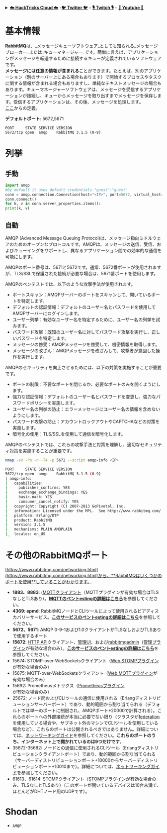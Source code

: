 <details>

<summary><a href="https://cloud.hacktricks.xyz/pentesting-cloud/pentesting-cloud-methodology"><strong>☁️ HackTricks Cloud ☁️</strong></a> -<a href="https://twitter.com/hacktricks_live"><strong>🐦 Twitter 🐦</strong></a> - <a href="https://www.twitch.tv/hacktricks_live/schedule"><strong>🎙️ Twitch 🎙️</strong></a> - <a href="https://www.youtube.com/@hacktricks_LIVE"><strong>🎥 Youtube 🎥</strong></a></summary>

- **サイバーセキュリティ企業**で働いていますか？ **HackTricksで会社を宣伝**したいですか？または、**最新バージョンのPEASSを入手したり、HackTricksをPDFでダウンロード**したいですか？[**SUBSCRIPTION PLANS**](https://github.com/sponsors/carlospolop)をチェックしてください！

- [**The PEASS Family**](https://opensea.io/collection/the-peass-family)を見つけてください。独占的な[**NFT**](https://opensea.io/collection/the-peass-family)のコレクションです。

- [**公式のPEASS＆HackTricksのグッズ**](https://peass.creator-spring.com)を手に入れましょう。

- [**💬**](https://emojipedia.org/speech-balloon/) [**Discordグループ**](https://discord.gg/hRep4RUj7f)または[**telegramグループ**](https://t.me/peass)に**参加**するか、**Twitter**で**フォロー**してください[**🐦**](https://github.com/carlospolop/hacktricks/tree/7af18b62b3bdc423e11444677a6a73d4043511e9/\[https:/emojipedia.org/bird/README.md)[**@carlospolopm**](https://twitter.com/hacktricks_live)**.**

- **ハッキングのトリックを共有するには、[hacktricksリポジトリ](https://github.com/carlospolop/hacktricks)と[hacktricks-cloudリポジトリ](https://github.com/carlospolop/hacktricks-cloud)**にPRを提出してください。

</details>


# 基本情報

**RabbitMQ**は、_メッセージキューソフトウェア_としても知られる_メッセージブローカー_または_キューマネージャー_です。簡単に言えば、アプリケーションがメッセージを転送するために接続するキューが定義されているソフトウェアです。\
**メッセージには任意の情報が含まれる**ことができます。たとえば、別のアプリケーション（別のサーバー上にある場合もあります）で開始するプロセスやタスクに関する情報が含まれる場合もありますし、単純なテキストメッセージの場合もあります。キューマネージャーソフトウェアは、メッセージを受信するアプリケーションが接続し、キューからメッセージを取り出すまでメッセージを保存します。受信するアプリケーションは、その後、メッセージを処理します。\
[ここ](https://www.cloudamqp.com/blog/2015-05-18-part1-rabbitmq-for-beginners-what-is-rabbitmq.html)からの定義。

**デフォルトポート**: 5672,5671
```
PORT     STATE SERVICE VERSION
5672/tcp open  amqp    RabbitMQ 3.1.5 (0-9)
```
# 列挙

## 手動
```python
import amqp
#By default it uses default credentials "guest":"guest"
conn = amqp.connection.Connection(host="<IP>", port=5672, virtual_host="/")
conn.connect()
for k, v in conn.server_properties.items():
print(k, v)
```
## 自動

AMQP (Advanced Message Queuing Protocol)は、メッセージ指向ミドルウェアのためのオープンなプロトコルです。AMQPは、メッセージの送信、受信、およびキューイングをサポートし、異なるアプリケーション間での効率的な通信を可能にします。

AMQPのポート番号は、5671と5672です。通常、5672番ポートが使用されますが、TLS/SSLで保護された接続が必要な場合は、5671番ポートを使用します。

AMQPのペンテストでは、以下のような攻撃手法が使用されます。

- ポートスキャン：AMQPサーバーのポートをスキャンして、開いているポートを特定します。
- デフォルトの認証情報：デフォルトのユーザー名とパスワードを使用してAMQPサーバーにログインします。
- ユーザー列挙：有効なユーザー名を特定するために、ユーザー名の列挙を試みます。
- パスワード攻撃：既知のユーザー名に対してパスワード攻撃を実行し、正しいパスワードを特定します。
- メッセージの傍受：AMQPメッセージを傍受して、機密情報を取得します。
- メッセージの改ざん：AMQPメッセージを改ざんして、攻撃者が意図した操作を実行します。

AMQPのセキュリティを向上させるためには、以下の対策を実施することが重要です。

- ポートの制限：不要なポートを閉じるか、必要なポートのみを開くようにします。
- 強力な認証情報：デフォルトのユーザー名とパスワードを変更し、強力なパスワードポリシーを実施します。
- ユーザー名の列挙の防止：エラーメッセージにユーザー名の情報を含めないようにします。
- パスワード攻撃の防止：アカウントロックアウトやCAPTCHAなどの対策を実施します。
- 暗号化の使用：TLS/SSLを使用して通信を暗号化します。

AMQPのペンテストでは、これらの攻撃手法と対策を理解し、適切なセキュリティ対策を実施することが重要です。
```bash
nmap -sV -Pn -n -T4 -p 5672 --script amqp-info <IP>

PORT     STATE SERVICE VERSION
5672/tcp open  amqp    RabbitMQ 3.1.5 (0-9)
| amqp-info:
|   capabilities:
|     publisher_confirms: YES
|     exchange_exchange_bindings: YES
|     basic.nack: YES
|     consumer_cancel_notify: YES
|   copyright: Copyright (C) 2007-2013 GoPivotal, Inc.
|   information: Licensed under the MPL.  See http://www.rabbitmq.com/
|   platform: Erlang/OTP
|   product: RabbitMQ
|   version: 3.1.5
|   mechanisms: PLAIN AMQPLAIN
|_  locales: en_US
```
# その他のRabbitMQポート

[https://www.rabbitmq.com/networking.html](https://www.rabbitmq.com/networking.html)から、**RabbitMQはいくつかのポートを使用**していることがわかります。

* **1883、8883**: ([MQTTクライアント](http://mqtt.org)（MQTTプラグインが有効な場合はTLSなしとTLSあり）。[**MQTTのペントestingの詳細はこちら**](1883-pentesting-mqtt-mosquitto.md)を参照してください。
* **4369: epmd**: RabbitMQノードとCLIツールによって使用されるピアディスカバリーサービス。[**このサービスのペントestingの詳細はこちら**](4369-pentesting-erlang-port-mapper-daemon-epmd.md)を参照してください。
* **5672、5671**: AMQP 0-9-1および1.0クライアントがTLSなしおよびTLSありで使用するポート
* **15672**: [HTTP API](https://www.rabbitmq.com/management.html)クライアント、[管理UI](https://www.rabbitmq.com/management.html)、および[rabbitmqadmin](https://www.rabbitmq.com/management-cli.html)（[管理プラグイン](https://www.rabbitmq.com/management.html)が有効な場合のみ）。[**このサービスのペントestingの詳細はこちら**](15672-pentesting-rabbitmq-management.md)を参照してください。
* 15674: STOMP-over-WebSocketsクライアント（[Web STOMPプラグイン](https://www.rabbitmq.com/web-stomp.html)が有効な場合のみ）
* 15675: MQTT-over-WebSocketsクライアント（[Web MQTTプラグイン](https://www.rabbitmq.com/web-mqtt.html)が有効な場合のみ）
* 15692: Prometheusメトリクス（[Prometheusプラグイン](https://www.rabbitmq.com/prometheus.html)が有効な場合のみ）
* 25672: ノード間およびCLIツールの通信に使用される（Erlangディストリビューションサーバーポート）であり、動的範囲から割り当てられる（デフォルトでは単一のポートに制限され、AMQPポート+20000で計算される）。これらのポートへの外部接続が本当に必要でない限り（クラスタが[federation](https://www.rabbitmq.com/federation.html)を使用している場合や、サブネット外のマシンでCLIツールを使用している場合など）、これらのポートは公開されるべきではありません。詳細については、[ネットワーキングガイド](https://www.rabbitmq.com/networking.html)を参照してください。**これらのポートのうち、インターネット上で開かれているのは9つだけです**。
* 35672-35682: ノードとの通信に使用されるCLIツール（Erlangディストリビューションクライアントポート）であり、動的範囲から割り当てられる（サーバーディストリビューションポート+10000からサーバーディストリビューションポート+10010まで）。詳細については、[ネットワーキングガイド](https://www.rabbitmq.com/networking.html)を参照してください。
* 61613、61614: STOMPクライアント（[STOMPプラグイン](https://www.rabbitmq.com/stomp.html)が有効な場合のみ、TLSなしとTLSあり）（このポートが開いているデバイスは10台未満で、ほとんどがDHTノード用のUDPです）。

# Shodan

* `AMQP`
